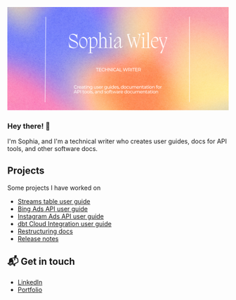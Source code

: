 ![about me image](https://github.com/sophia-wiley/Sophia-Wiley/blob/5be68182ac42a26fb2f229d6530211d9b6c5ac9a/sophia_wiley_about_me.png)

### Hey there! 👋

I'm Sophia, and I'm a technical writer who creates user guides, docs for API tools, and other software docs.

## Projects
Some projects I have worked on
* [Streams table user guide](https://github.com/airbytehq/airbyte/pull/24326)
* [Bing Ads API user guide](https://docs.microsoft.com/en-us/advertising/guides/get-started?view=bingads-13#get-developer-token)
* [Instagram Ads API user guide](https://github.com/airbytehq/airbyte/pull/17693) 
* [dbt Cloud Integration user guide](https://github.com/airbytehq/airbyte/blob/master/docs/cloud/managing-airbyte-cloud/dbt-cloud-integration.md)
* [Restructuring docs](https://github.com/airbytehq/airbyte/pull/23319)
* [Release notes](https://github.com/airbytehq/airbyte/blob/master/docs/release_notes/july_2022.md)

## 📬 Get in touch
* [LinkedIn](https://www.linkedin.com/in/sophiawiley/)
* [Portfolio](https://sophiawiley123.wixsite.com/portfolio)
<!--
**sophia-wiley/Sophia-Wiley** is a ✨ _special_ ✨ repository because its `README.md` (this file) appears on your GitHub profile.

Here are some ideas to get you started:

- 🔭 I’m currently working on ...
- 🌱 I’m currently learning ...
- 👯 I’m looking to collaborate on ...
- 🤔 I’m looking for help with ...
- 💬 Ask me about ...
- 📫 How to reach me: ...
- 😄 Pronouns: ...
- ⚡ Fun fact: ...
-->
